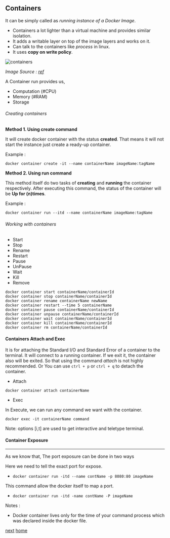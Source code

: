 ## Containers

It can be simply called as *running instance of a Docker Image*.

- Containers a lot lighter than a virtual machine and provides similar isolation.
- It adds a writable layer on top of the image layers and works on it.
- Can talk to the containers like *process* in linux.
- It uses **copy on write policy**.

![containers](https://iotbytes.files.wordpress.com/2017/06/iot_containers.png?w=541&h=356)

*Image Source : [ref](https://iotbytes.files.wordpress.com/2017/06/iot_containers.png)* 

A Container run provides us,

- Computation (#CPU)
- Memory  (#RAM)
- Storage

###### Creating containers

**Method 1. Using create command**

It will create docker container with the status **created**. That means it will not start the instance just
create a ready-up container.

Example :

```commandline
docker container create -it --name containerName imageName:tagName
```

**Method 2. Using run command**

This method itself do two tasks of **creating** and **running** the container respectively.
After executing this command, the status of the container will be **Up for (n)times**.

Example :

```commandline
docker container run --itd --name containerName imageName:tagName 
```


###### Working with containers

- Start
- Stop
- Rename
- Restart
- Pause
- UnPause
- Wait
- Kill
- Remove

```text
docker container start containerName/containerId
docker container stop containerName/containerId
docker container rename containerName newName
docker container restart --time 5 containerName
docker container pause containerName/containerId
docker container unpause containerName/containerId
docker container wait containerName/containerId
docker container kill containerName/containerId
docker container rm containerName/containerId
```

#### Containers Attach and Exec

It is for attaching the Standard I/O and Standard Error of a container to the terminal.
It will connect to a running container. If we exit it, the container also will be exited.
So that using the command *attach* is not highly recommended. Or You can use `ctrl + p` or `ctrl + q` to detach
the container.

- Attach

```commandline
docker container attach containerName
```

- Exec

In Execute, we can run any command we want with the container. 

```commandline
docker exec -it containerName command
```

Note: options \[i,t\] are used to get interactive and teletype terminal. 


#### Container Exposure
---

As we know that, The port exposure can be done in two ways

Here we need to tell the exact port for expose.
- `docker container run -itd --name contName -p 8080:80 imageName`

This command allow the docker itself to map a port.
- `docker container run -itd -name contName -P imageName`


Notes :

- Docker container lives only for the time of your command process which was declared inside the docker file.

[next](/06-Dockernetworks/readme.md)
[home](/readme.md)